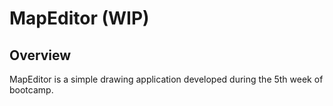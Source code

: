 # MapEditor (WIP)

## Overview
MapEditor is a simple drawing application developed during the 5th week of bootcamp.
